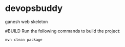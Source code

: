 # devopsbuddy
ganesh web skeleton

#BUILD
Run the following commands to build the project:
```
mvn clean package
```

